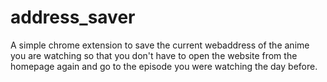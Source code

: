 # address_saver
A simple chrome extension to save the current webaddress of the anime you are watching so that you don't have to open the website from the homepage again and go to the episode you were watching the day before.
